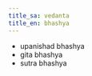 ```yaml
---
title_sa: vedanta
title_en: bhashya
---
```


- upanishad bhashya
- gita bhashya
- sutra bhashya
